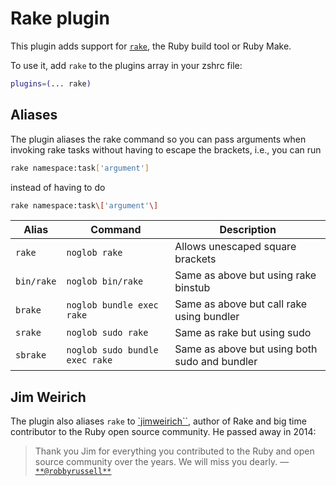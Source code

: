 # Rake plugin

This plugin adds support for [`rake`](https://ruby.github.io/rake/), the Ruby
build tool or Ruby Make.

To use it, add `rake` to the plugins array in your zshrc file:

```zsh
plugins=(... rake)
```

## Aliases

The plugin aliases the rake command so you can pass arguments when invoking rake
tasks without having to escape the brackets, i.e., you can run

```sh
rake namespace:task['argument']
```

instead of having to do

```sh
rake namespace:task\['argument'\]
```

| Alias      | Command                        | Description                                   |
| ---------- | ------------------------------ | --------------------------------------------- |
| `rake`     | `noglob rake`                  | Allows unescaped square brackets              |
| `bin/rake` | `noglob bin/rake`              | Same as above but using rake binstub          |
| `brake`    | `noglob bundle exec rake`      | Same as above but call rake using bundler     |
| `srake`    | `noglob sudo rake`             | Same as rake but using sudo                   |
| `sbrake`   | `noglob sudo bundle exec rake` | Same as above but using both sudo and bundler |

## Jim Weirich

The plugin also aliases `rake` to [`jimweirich``](https://github.com/jimweirich),
author of Rake and big time contributor to the Ruby open source community. He
passed away in 2014:

> Thank you Jim for everything you contributed to the Ruby and open source
> community over the years. We will miss you dearly. —
> [`**@robbyrussell**`](https://github.com/ohmyzsh/ohmyzsh/commit/598a9c6f990756386517d66b6bcf77e53791e905)
